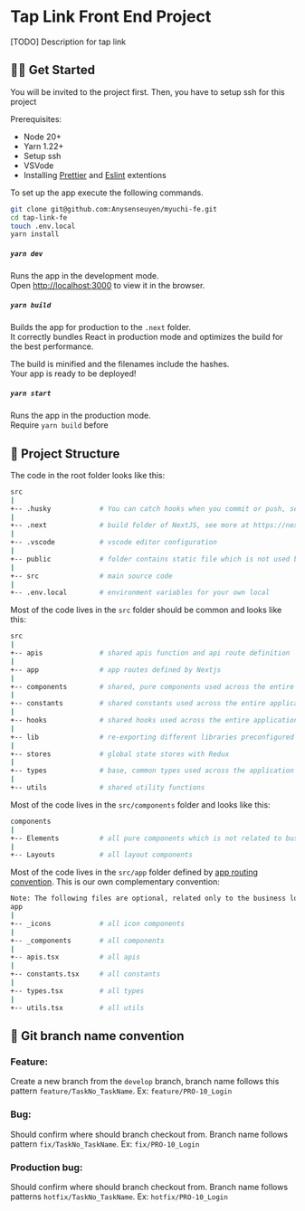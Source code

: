 # Tap Link Front End Project

[TODO] Description for tap link 

## 🧑‍💻 Get Started

You will be invited to the project first. Then, you have to setup ssh for this project

Prerequisites:

- Node 20+
- Yarn 1.22+
- Setup ssh 
- VSVode
- Installing [Prettier](https://marketplace.visualstudio.com/items?itemName=esbenp.prettier-vscode) and [Eslint](https://marketplace.visualstudio.com/items?itemName=dbaeumer.vscode-eslint) extentions

To set up the app execute the following commands.

```bash
git clone git@github.com:Anysenseuyen/myuchi-fe.git
cd tap-link-fe
touch .env.local
yarn install
```

##### `yarn dev`

Runs the app in the development mode.\
Open [http://localhost:3000](http://localhost:3000) to view it in the browser.

##### `yarn build`

Builds the app for production to the `.next` folder.\
It correctly bundles React in production mode and optimizes the build for the best performance.

The build is minified and the filenames include the hashes.\
Your app is ready to be deployed!

##### `yarn start`

Runs the app in the production mode.\
Require `yarn build` before

## 📂 Project Structure

The code in the root folder looks like this:

```sh
src
|
+-- .husky            # You can catch hooks when you commit or push, see more at https://typicode.github.io/husky/#/
|
+-- .next             # build folder of NextJS, see more at https://nextjs.org/docs/app/building-your-application/deploying
|
+-- .vscode           # vscode editor configuration
|
+-- public            # folder contains static file which is not used by your app when it compiles
|
+-- src               # main source code
|
+-- .env.local        # environment variables for your own local

```

Most of the code lives in the `src` folder should be common and looks like this:

```sh
src
|
+-- apis              # shared apis function and api route definition
|
+-- app               # app routes defined by Nextjs
|
+-- components        # shared, pure components used across the entire application (define component props types into file)
|
+-- constants         # shared constants used across the entire application
|
+-- hooks             # shared hooks used across the entire application
|
+-- lib               # re-exporting different libraries preconfigured for the application
|
+-- stores            # global state stores with Redux
|
+-- types             # base, common types used across the application
|
+-- utils             # shared utility functions
```

Most of the code lives in the `src/components` folder and looks like this:

```sh
components
|
+-- Elements          # all pure components which is not related to business logic, it can be used anywhere
|
+-- Layouts           # all layout components
```

Most of the code lives in the `src/app` folder defined by [app routing convention](https://nextjs.org/docs/getting-started/project-structure#app-routing-conventions). This is our own complementary convention:

```sh
Note: The following files are optional, related only to the business logic of that route or its children, and should be used by sibling or child routes.
app
|
+-- _icons            # all icon components
|
+-- _components       # all components
|
+-- apis.tsx          # all apis 
|
+-- constants.tsx     # all constants
|
+-- types.tsx         # all types
|
+-- utils.tsx         # all utils
```

## 🌳 Git branch name convention

### Feature: 

Create a new branch from the `develop` branch, branch name follows this pattern `feature/TaskNo_TaskName`.
Ex: `feature/PRO-10_Login`

### Bug: 

Should confirm where should branch checkout from. Branch name follows pattern `fix/TaskNo_TaskName`.
Ex: `fix/PRO-10_Login`

### Production bug: 

Should confirm where should branch checkout from. Branch name follows patterns `hotfix/TaskNo_TaskName`.
Ex: `hotfix/PRO-10_Login`

